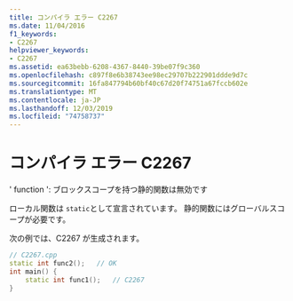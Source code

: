 ```yaml
---
title: コンパイラ エラー C2267
ms.date: 11/04/2016
f1_keywords:
- C2267
helpviewer_keywords:
- C2267
ms.assetid: ea63bebb-6208-4367-8440-39be07f9c360
ms.openlocfilehash: c897f8e6b38743ee98ec29707b222901ddde9d7c
ms.sourcegitcommit: 16fa847794b60bf40c67d20f74751a67fccb602e
ms.translationtype: MT
ms.contentlocale: ja-JP
ms.lasthandoff: 12/03/2019
ms.locfileid: "74758737"
---
```

# <a name="compiler-error-c2267"></a>コンパイラ エラー C2267

' function ': ブロックスコープを持つ静的関数は無効です

ローカル関数は `static`として宣言されています。 静的関数にはグローバルスコープが必要です。

次の例では、C2267 が生成されます。

```cpp
// C2267.cpp
static int func2();   // OK
int main() {
    static int func1();   // C2267
}
```
